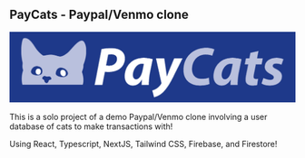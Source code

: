 ## PayCats - Paypal/Venmo clone
![PayCats logo](https://github.com/bridgerbrown/paycats/blob/main/public/paycats-logo-git.jpg?raw=true)

This is a solo project of a demo Paypal/Venmo clone involving a user database of cats to make transactions with!

Using React, Typescript, NextJS, Tailwind CSS, Firebase, and Firestore!